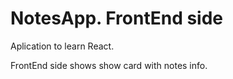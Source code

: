 # NotesApp. FrontEnd side

Aplication to learn React. 

FrontEnd side shows show card with notes info. 